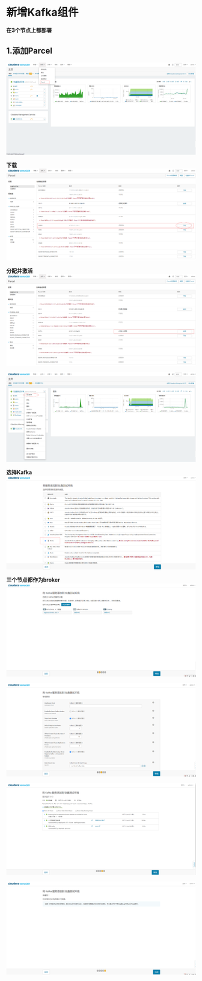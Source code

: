 新增Kafka组件
================================================================================
**在3个节点上都部署**

## 1.添加Parcel
![新增Kafka组件1](img/39.png)

**下载**
![新增Kafka组件2](img/40.png)

**分配并激活**
![新增Kafka组件3](img/41.png)

![新增Kafka组件4](img/42.png)

**选择Kafka**
![新增Kafka组件5](img/43.png)

**三个节点都作为broker**
![新增Kafka组件6](img/44.png)

![新增Kafka组件7](img/45.png)

![新增Kafka组件8](img/46.png)

![新增Kafka组件9](img/47.png)
